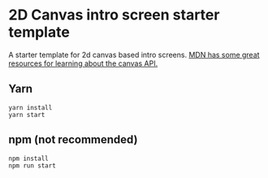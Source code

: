 # 2D Canvas intro screen starter template
A starter template for 2d canvas based intro screens. [MDN has some great resources for learning about the canvas API.](https://developer.mozilla.org/en-US/docs/Web/API/Canvas_API)


## Yarn
```
yarn install
yarn start
```

## npm (not recommended)
```
npm install
npm run start
```
